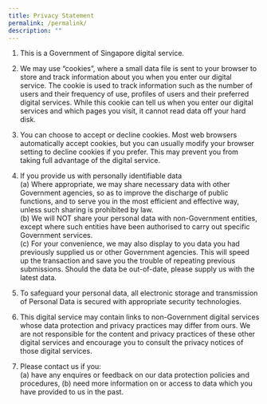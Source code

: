 ```yaml
---
title: Privacy Statement
permalink: /permalink/
description: ""
---
```

1. This is a Government of Singapore digital service.
    
2.  We may use “cookies”, where a small data file is sent to your browser to store and track information about you when you enter our digital service. The cookie is used to track information such as the number of users and their frequency of use, profiles of users and their preferred digital services. While this cookie can tell us when you enter our digital services and which pages you visit, it cannot read data off your hard disk.
    
3.  You can choose to accept or decline cookies. Most web browsers automatically accept cookies, but you can usually modify your browser setting to decline cookies if you prefer. This may prevent you from taking full advantage of the digital service.
    
4.  If you provide us with personally identifiable data  
    (a) Where appropriate, we may share necessary data with other Government agencies, so as to improve the discharge of public functions, and to serve you in the most efficient and effective way, unless such sharing is prohibited by law.  
    (b) We will NOT share your personal data with non-Government entities, except where such entities have been authorised to carry out specific Government services.  
    (c) For your convenience, we may also display to you data you had previously supplied us or other Government agencies. This will speed up the transaction and save you the trouble of repeating previous submissions. Should the data be out-of-date, please supply us with the latest data.
    
5.  To safeguard your personal data, all electronic storage and transmission of Personal Data is secured with appropriate security technologies.
    
6.  This digital service may contain links to non-Government digital services whose data protection and privacy practices may differ from ours. We are not responsible for the content and privacy practices of these other digital services and encourage you to consult the privacy notices of those digital services.
    
7.  Please contact us if you:  
    (a) have any enquires or feedback on our data protection policies and procedures, (b) need more information on or access to data which you have provided to us in the past.